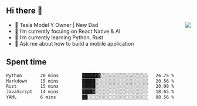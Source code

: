 ## Hi there 👋
<img align="right" src="https://github-readme-stats.vercel.app/api?username=ljunb&show_icons=true&icon_color=CE1D2D&text_color=718096&bg_color=00000000&hide_title=true&hide_border=true" />

- 🚗 Tesla Model Y Owner | New Dad
- 🔭 I’m currently focuing on React Native & AI
- 🌱 I’m currently learning Python, Rust
- 💬 Ask me about how to build a mobile application




## Spent time
<!--START_SECTION:waka-->

```txt
Python       20 mins         ██████▓░░░░░░░░░░░░░░░░░░   26.75 %
Markdown     15 mins         █████░░░░░░░░░░░░░░░░░░░░   20.56 %
Rust         15 mins         █████░░░░░░░░░░░░░░░░░░░░   20.08 %
JavaScript   14 mins         ████▓░░░░░░░░░░░░░░░░░░░░   18.65 %
YAML         6 mins          ██░░░░░░░░░░░░░░░░░░░░░░░   08.56 %
```

<!--END_SECTION:waka-->
